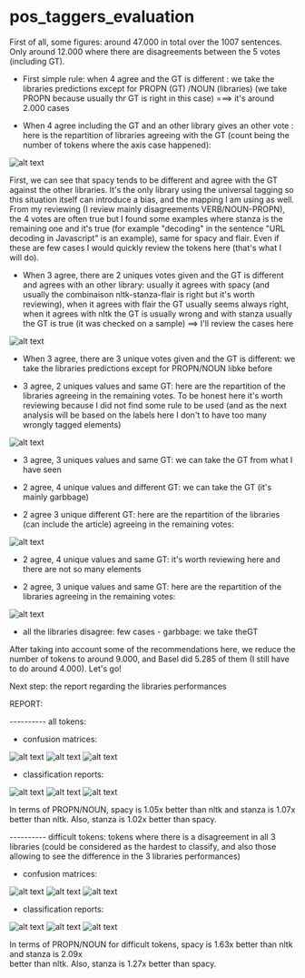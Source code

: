 # pos_taggers_evaluation

First of all, some figures: around 47.000 in total over the 1007 sentences. Only around 12.000 where there are disagreements between the 5 votes (including GT).

- First simple rule: when 4 agree and the GT is different : we take the libraries predictions except for PROPN (GT) /NOUN (libraries) (we take PROPN 
because usually thr GT is right in this case)
===> it's around 2.000 cases

- When 4 agree including the GT and an other library gives an other vote : here is the repartition of libraries agreeing with the GT (count being the number of tokens where the axis case happened):

![alt text](source/utils/chart_4_agree.png)

First, we can see that spacy tends to be different and agree with the GT against the other libraries. It's the only library using
the universal tagging so this situation itself can introduce a bias, and the mapping I am using as well.
From my reviewing (I review mainly disagreements VERB/NOUN-PROPN), the 4 votes are often true but I found some examples where stanza is the remaining one and it's true (for example 
"decoding" in the sentence "URL decoding in Javascript" is an example), same for spacy and flair. Even if these are few cases I would quickly review 
the tokens here (that's what I will do). 

- When 3 agree, there are 2 uniques votes given and the GT is different and agrees with an other library: usually it agrees with spacy (and usually the combinaison 
nltk-stanza-flair is right but it's worth reviewing), when it agrees with flair the GT usually seems always right, when it agrees with nltk the GT is usually wrong 
and with stanza usually the GT is true (it was checked on a sample)
==> I'll review the cases here

![alt text](source/utils/chart_3_agree1.png)

- When 3 agree, there are 3 unique votes given and the GT is different: we take the libraries predictions except for PROPN/NOUN libke before

- 3 agree, 2 uniques values and same GT: here are the repartition of the libraries agreeing in the remaining votes.
 To be honest here it's worth reviewing because I did not find some rule to be used (and as the next analysis will be based on the labels here
 I don't to have too many wrongly tagged elements)

![alt text](source/utils/chart_3_agree2.png)

- 3 agree, 3 uniques values and same GT: we can take the GT from what I have seen

- 2 agree, 4 unique values and different GT: we can take the GT (it's mainly garbbage) 

- 2 agree 3 unique different GT: here are the repartition of the libraries (can include the article) agreeing in the remaining votes:

![alt text](source/utils/2_agree_3_unique_different_GT.png)

- 2 agree, 4 unique values and same GT: it's worth reviewing here and there are not so many elements

- 2 agree, 3 unique values and same GT: here are the repartition of the libraries agreeing in the remaining votes:

![alt text](source/utils/2_agree_3_unique_different_GT.png)

- all the libraries disagree: few cases - garbbage:  we take theGT


After taking into account some of the recommendations here, we reduce the number of tokens to around 9.000, and Basel did 5.285 of them (I 
still have to do around 4.000). Let's go!

Next step: the report regarding the libraries performances


REPORT:

---------- all tokens:

- confusion matrices:

![alt text](source/utils/nltk_all_tokens_confusion_matrix.png)
![alt text](source/utils/spacy_all_tokens_confusion_matrix.png)
![alt text](source/utils/stanza_all_tokens_confusion_matrix.png)

- classification reports:

![alt text](source/utils/nltk_all_tokens_classification_report.png)
![alt text](source/utils/spacy_all_tokens_classification_report.png)
![alt text](source/utils/stanza_all_tokens_classification_report.png)

In terms of PROPN/NOUN, spacy is 1.05x better than nltk and stanza is 1.07x  
better than nltk. Also, stanza is 1.02x better than spacy. 

---------- difficult tokens: tokens where there is a disagreement in all 3 libraries (could be considered as 
the hardest to classify, and also those allowing to see the difference in the 3 libraries performances)

- confusion matrices:

![alt text](source/utils/nltk_difficult_tokens_confusion_matrix.png)
![alt text](source/utils/spacy_difficult_tokens_confusion_matrix.png)
![alt text](source/utils/stanza_difficult_tokens_confusion_matrix.png)

- classification reports:

![alt text](source/utils/nltk_difficult_tokens_classification_report.png)
![alt text](source/utils/spacy_difficult_tokens_classification_report.png)
![alt text](source/utils/stanza_difficult_tokens_classification_report.png)

In terms of PROPN/NOUN for difficult tokens, spacy is 1.63x better than nltk and stanza is 2.09x  
better than nltk. Also, stanza is 1.27x better than spacy. 
